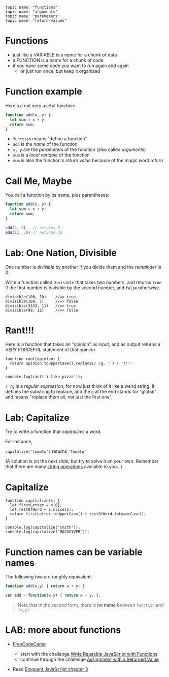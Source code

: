     topic name: "functions"
    topic name: "arguments"
    topic name: "parameters"
    topic name: "return-values"

# Functions

* just like a VARIABLE is a name for a chunk of data
* a FUNCTION is a name for a chunk of code
* if you have some code you want to run again and again
  * or just run once, but keep it organized

# Function example

Here's a not very useful function:

```js
function add(x, y) {
  let sum = x + y;
  return sum;
}
```

* `function` means "define a function"
* `add` is the *name* of the function
* `x, y` are the *parameters* of the function (also called *arguments*)
* `sum` is a *local variable* of the function
* `sum` is also the function's *return value* because of the magic word *return*

# Call Me, Maybe

You call a function by its name, plus parentheses:

```js
function add(x, y) {
  let sum = x + y;
  return sum;
}

add(2, 3)   // returns 5
add(12, 30) // returns 42
```

# Lab: One Nation, Divisible

One number is *divisible* by another if you divide them and the *remainder* is 0.

Write a function called `divisible` that takes two numbers, and returns `true` if the first number is divisible by the second number, and `false` otherwise.

    divisible(100, 10)    //=> true
    divisible(100, 7)     //=> false
    divisible(3333, 11)   //=> true
    divisible(99, 12)     //=> false
    
# Rant!!!

Here is a function that takes an "opinion" as input, and as output returns a VERY FORCEFUL statement of that opinion.

    function rant(opinion) {
      return opinion.toUpperCase().replace(/ /g, '') + '!!!'
    }

    console.log(rant('i like pizza'));

`/ /g` is a *regular expression*; for now just think of it like a weird string. It defines the substring to replace, and the `g` at the end stands for "global" and means "replace them all, not just the first one".

# Lab: Capitalize

Try to write a function that *capitalizes* a word.

For instance, 

`capitalize('tomato')` returns `'Tomato'`

(A solution is on the next slide, but try to solve it on your own. Remember that there are many [string operations](https://developer.mozilla.org/en-US/docs/Web/JavaScript/Reference/Global_Objects/String#Methods_2) available to you...)

# Capitalize

    function capitalize(s) {
      let firstLetter = s[0];
      let restOfWord = s.slice(1);
      return firstLetter.toUpperCase() + restOfWord.toLowerCase();
    }

    console.log(capitalize('smith'));
    console.log(capitalize('MACGUYVER'));

# Function names can be variable names

The following two are roughly equivalent:

```js
function add(x,y) { return x + y; }

var add = function(x,y) { return x + y; };
```

> Note that in the second form, there is **no name** between `function` and `(x,y)`

# LAB: more about functions

* [FreeCodeCamp](https://learn.freecodecamp.org/javascript-algorithms-and-data-structures)
    - start with the challenge [Write Reusable JavaScript with Functions](https://learn.freecodecamp.org/javascript-algorithms-and-data-structures/basic-javascript/write-reusable-javascript-with-functions)
    - continue through the challenge [Assignment with a Returned Value](https://learn.freecodecamp.org/javascript-algorithms-and-data-structures/basic-javascript/assignment-with-a-returned-value)

* Read [Eloquent JavaScript chapter 3](http://eloquentjavascript.net/03_functions.html)
